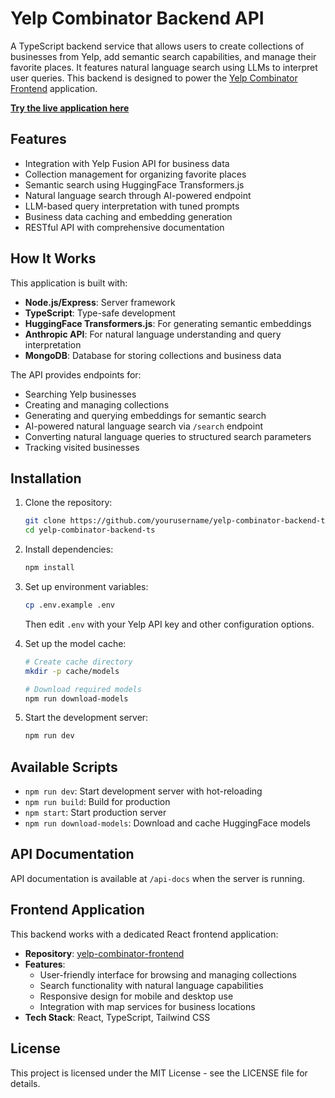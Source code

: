 # Yelp Combinator Backend API

A TypeScript backend service that allows users to create collections of businesses from Yelp, add semantic search capabilities, and manage their favorite places. It features natural language search using LLMs to interpret user queries. This backend is designed to power the [Yelp Combinator Frontend](https://github.com/louismcohen/yelp-combinator-frontend) application.

**[Try the live application here](https://yelp-combinator.louiscohen.me)**

## Features

- Integration with Yelp Fusion API for business data
- Collection management for organizing favorite places
- Semantic search using HuggingFace Transformers.js
- Natural language search through AI-powered endpoint
- LLM-based query interpretation with tuned prompts
- Business data caching and embedding generation
- RESTful API with comprehensive documentation

## How It Works

This application is built with:

- **Node.js/Express**: Server framework
- **TypeScript**: Type-safe development
- **HuggingFace Transformers.js**: For generating semantic embeddings
- **Anthropic API**: For natural language understanding and query interpretation
- **MongoDB**: Database for storing collections and business data

The API provides endpoints for:

- Searching Yelp businesses
- Creating and managing collections
- Generating and querying embeddings for semantic search
- AI-powered natural language search via `/search` endpoint
- Converting natural language queries to structured search parameters
- Tracking visited businesses

## Installation

1. Clone the repository:

   ```bash
   git clone https://github.com/yourusername/yelp-combinator-backend-ts.git
   cd yelp-combinator-backend-ts
   ```

2. Install dependencies:

   ```bash
   npm install
   ```

3. Set up environment variables:

   ```bash
   cp .env.example .env
   ```

   Then edit `.env` with your Yelp API key and other configuration options.

4. Set up the model cache:

   ```bash
   # Create cache directory
   mkdir -p cache/models

   # Download required models
   npm run download-models
   ```

5. Start the development server:
   ```bash
   npm run dev
   ```

## Available Scripts

- `npm run dev`: Start development server with hot-reloading
- `npm run build`: Build for production
- `npm start`: Start production server
- `npm run download-models`: Download and cache HuggingFace models

## API Documentation

API documentation is available at `/api-docs` when the server is running.

## Frontend Application

This backend works with a dedicated React frontend application:

- **Repository**: [yelp-combinator-frontend](https://github.com/louismcohen/yelp-combinator-frontend)
- **Features**: 
  - User-friendly interface for browsing and managing collections
  - Search functionality with natural language capabilities
  - Responsive design for mobile and desktop use
  - Integration with map services for business locations
- **Tech Stack**: React, TypeScript, Tailwind CSS

## License

This project is licensed under the MIT License - see the LICENSE file for details.
